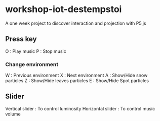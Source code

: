 # workshop-iot-destempstoi
A one week project to discover interaction and projection with P5.js

## Press key 
O : Play music
P : Stop music

### Change environment
W : Previous environment
X : Next environment 
A : Show/Hide snow particles 
Z : Show/Hide leaves particles 
E : Show/Hide Spot particles

## Slider 
Vertical slider : To control luminosity
Horizontal slider : To control music volume

